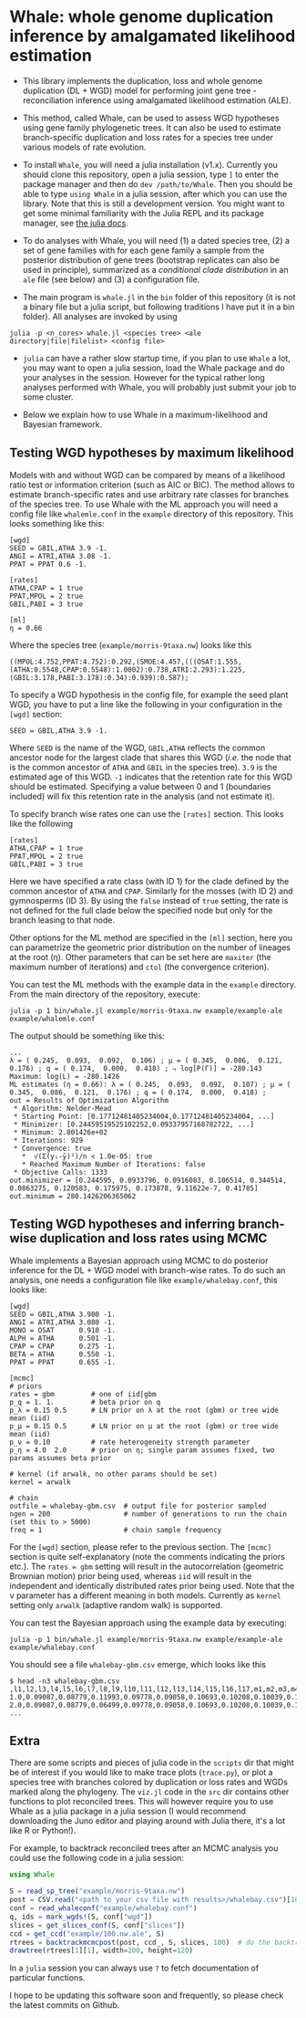 # Whale: whole genome duplication inference by amalgamated likelihood estimation

- This library implements the duplication, loss and whole genome duplication (DL + WGD) model for performing joint gene tree - reconciliation inference using amalgamated likelihood estimation (ALE).

- This method, called Whale, can be used to assess WGD hypotheses using gene family phylogenetic trees. It can also be used to estimate branch-specific duplication and loss rates for a species tree under various models of rate evolution.

- To install `Whale`, you will need a julia installation (v1.x). Currently you should clone this repository, open a julia session, type `]` to enter the package manager and then do `dev /path/to/Whale`. Then you should be able to type `using Whale` in a julia session, after which you can use the library. Note that this is still a development version. You might want to get some minimal familiarity with the Julia REPL and its package manager, see [the julia docs](https://docs.julialang.org/en/v1/).

- To do analyses with Whale, you will need (1) a dated species tree, (2) a set of gene families with for each gene family a sample from the posterior distribution of gene trees (bootstrap replicates can also be used in principle), summarized as a *conditional clade distribution* in an `ale` file (see below) and (3) a configuration file.

- The main program is `whale.jl` in the `bin` folder of this repository (it is not a binary file but a julia script, but following traditions I have put it in a bin folder). All analyses are invoked by using

```
julia -p <n_cores> whale.jl <species tree> <ale directory|file|filelist> <config file>
```

- `julia` can have a rather slow startup time, if you plan to use `Whale` a lot, you may want to open a julia session, load the Whale package and do your analyses in the session. However for the typical rather long analyses performed with Whale, you will probably just submit your job to some cluster.

- Below we explain how to use Whale in a maximum-likelihood and Bayesian framework.

## Testing WGD hypotheses by maximum likelihood

Models with and without WGD can be compared by means of a likelihood ratio test or information criterion (such as AIC or BIC). The method allows to estimate branch-specific rates and use arbitrary rate classes for branches of the species tree. To use Whale with the ML approach you will need a config file like `whalemle.conf` in the `example` directory of this repository. This looks something like this:

```
[wgd]
SEED = GBIL,ATHA 3.9 -1.
ANGI = ATRI,ATHA 3.08 -1.
PPAT = PPAT 0.6 -1.

[rates]
ATHA,CPAP = 1 true
PPAT,MPOL = 2 true
GBIL,PABI = 3 true

[ml]
η = 0.66
```

Where the species tree (`example/morris-9taxa.nw`) looks like this

```
((MPOL:4.752,PPAT:4.752):0.292,(SMOE:4.457,(((OSAT:1.555,(ATHA:0.5548,CPAP:0.5548):1.0002):0.738,ATRI:2.293):1.225,(GBIL:3.178,PABI:3.178):0.34):0.939):0.587);
```

To specify a WGD hypothesis in the config file, for example the seed plant WGD, you have to put a line like the following in your configuration in the `[wgd]` section:

```
SEED = GBIL,ATHA 3.9 -1.
```

Where `SEED` is the name of the WGD, `GBIL,ATHA` reflects the common ancestor node for the largest clade that shares this WGD (*i.e.* the node that is the common ancestor of `ATHA` and `GBIL` in the species tree). `3.9` is the estimated age of this WGD. `-1` indicates that the retention rate for this WGD should be estimated. Specifying a value between 0 and 1 (boundaries included) will fix this retention rate in the analysis (and not estimate it).

To specify branch wise rates one can use the `[rates]` section. This looks like the following

```
[rates]
ATHA,CPAP = 1 true
PPAT,MPOL = 2 true
GBIL,PABI = 3 true
```

Here we have specified a rate class (with ID 1) for the clade defined by the common ancestor of `ATHA` and `CPAP`. Similarly for the mosses (with ID 2) and gymnosperms (ID 3). By using the `false` instead of `true` setting, the rate is not defined for the full clade below the specified node but only for the branch leasing to that node.

Other options for the ML method are specified in the `[ml]` section, here you can parametrize the geometric prior distribution on the number of lineages at the root (η). Other parameters that can be set here are `maxiter` (the maximum number of iterations) and `ctol` (the convergence criterion).

You can test the ML methods with the example data in the `example` directory. From the main directory of the repository, execute:

```
julia -p 1 bin/whale.jl example/morris-9taxa.nw example/example-ale example/whalemle.conf
```

The output should be something like this:

```
...
λ = ( 0.245,  0.093,  0.092,  0.106) ; μ = ( 0.345,  0.086,  0.121,  0.176) ; q = ( 0.174,  0.000,  0.418) ; ⤷ log[P(Γ)] = -280.143
Maximum: log(L) = -280.1426
ML estimates (η = 0.66): λ = ( 0.245,  0.093,  0.092,  0.107) ; μ = ( 0.345,  0.086,  0.121,  0.176) ; q = ( 0.174,  0.000,  0.418) ;
out = Results of Optimization Algorithm
 * Algorithm: Nelder-Mead
 * Starting Point: [0.17712481405234004,0.17712481405234004, ...]
 * Minimizer: [0.24459519525102252,0.09337957168782722, ...]
 * Minimum: 2.801426e+02
 * Iterations: 929
 * Convergence: true
   *  √(Σ(yᵢ-ȳ)²)/n < 1.0e-05: true
   * Reached Maximum Number of Iterations: false
 * Objective Calls: 1333
out.minimizer = [0.244595, 0.0933796, 0.0916083, 0.106514, 0.344514, 0.0863275, 0.120583, 0.175975, 0.173878, 9.11622e-7, 0.41785]
out.minimum = 280.1426206365062
```

## Testing WGD hypotheses and inferring branch-wise duplication and loss rates using MCMC

Whale implements a Bayesian approach using MCMC to do posterior inference for the DL + WGD model with branch-wise rates. To do such an analysis, one needs a configuration file like `example/whalebay.conf`, this looks like:

```
[wgd]
SEED = GBIL,ATHA 3.900 -1.
ANGI = ATRI,ATHA 3.080 -1.
MONO = OSAT      0.910 -1.
ALPH = ATHA      0.501 -1.
CPAP = CPAP      0.275 -1.
BETA = ATHA      0.550 -1.
PPAT = PPAT      0.655 -1.

[mcmc]
# priors
rates = gbm         # one of iid|gbm
p_q = 1. 1.         # beta prior on q
p_λ = 0.15 0.5      # LN prior on λ at the root (gbm) or tree wide mean (iid)
p_μ = 0.15 0.5      # LN prior on μ at the root (gbm) or tree wide mean (iid)
p_ν = 0.10          # rate heterogeneity strength parameter
p_η = 4.0  2.0      # prior on η; single param assumes fixed, two params assumes beta prior

# kernel (if arwalk, no other params should be set)
kernel = arwalk

# chain
outfile = whalebay-gbm.csv  # output file for posterior sampled
ngen = 200                  # number of generations to run the chain (set this to > 5000)
freq = 1                    # chain sample frequency
```

For the `[wgd]` section, please refer to the previous section. The `[mcmc]` section is quite self-explanatory (note the comments indicating the priors etc.). The `rates = gbm` setting will result in the autocorrelation (geometric Brownian motion) prior being used, whereas `iid` will result in the independent and identically distributed rates prior being used. Note that the ν parameter has a different meaning in both models. Currently as `kernel` setting only `arwalk` (adaptive random walk) is supported.

You can test the Bayesian approach using the example data by executing:

```
julia -p 1 bin/whale.jl example/morris-9taxa.nw example/example-ale example/whalebay.conf
```

You should see a file `whalebay-gbm.csv` emerge, which looks like this

```
$ head -n3 whalebay-gbm.csv
,l1,l2,l3,l4,l5,l6,l7,l8,l9,l10,l11,l12,l13,l14,l15,l16,l17,m1,m2,m3,m4,m5,m6,m7,m8,m9,m10,m11,m12,m13,m14,m15,m16,m17,q1,q2,q3,q4,q5,q6,q7,nu,eta,prior,lhood
1.0,0.09087,0.08779,0.11993,0.09778,0.09058,0.10693,0.10208,0.10039,0.11356,0.11513,0.10401,0.12012,0.11390,0.09216,0.08940,0.06600,0.07432,0.12849,0.12426,0.07258,0.11909,0.13670,0.14608,0.14116,0.15792,0.16911,0.15653,0.13682,0.13521,0.13825,0.17974,0.12830,0.11509,0.10615,0.39608,0.04957,0.62022,0.86409,0.80105,0.37606,0.17825,0.1,0.8749981040217331,91.51772773843761,-300.74884420188476
2.0,0.09087,0.08779,0.06499,0.09778,0.09058,0.10693,0.10208,0.10039,0.11356,0.11513,0.10401,0.12012,0.11390,0.09216,0.08940,0.06600,0.07432,0.12849,0.12426,0.16929,0.11909,0.13670,0.14608,0.14116,0.15792,0.16911,0.15653,0.13682,0.13521,0.13825,0.17974,0.12830,0.11509,0.10615,0.39608,0.04957,0.60998,0.83352,0.29122,0.45863,0.17825,0.1,0.8749981040217331,94.92630520290867,-301.2617513981243
...
```

## Extra

There are some scripts and pieces of julia code in the `scripts` dir that might be of interest if you would like to make trace plots (`trace.py`), or plot a species tree with branches colored by duplication or loss rates and WGDs marked along the phylogeny. The `viz.jl` code in the `src` dir contains other functions to plot reconciled trees. This will however require you to use Whale as a julia package in a julia session (I would recommend downloading the Juno editor and playing around with Julia there, it's a lot like R or Python!).

For example, to backtrack reconciled trees after an MCMC analysis you could use the following code in a julia session:

```julia
using Whale

S = read_sp_tree("example/morris-9taxa.nw")
post = CSV.read("<path to your csv file with results>/whalebay.csv")[1000:end,:]  # discard 1000 generations as burn-in
conf = read_whaleconf("example/whalebay.conf")
q, ids = mark_wgds!(S, conf["wgd"])
slices = get_slices_conf(S, conf["slices"])
ccd = get_ccd("example/100.nw.ale", S)
rtrees = backtrackmcmcpost(post, ccd_, S, slices, 100)  # do the backtracking (sample 100 trees)
drawtree(rtrees[1][1], width=200, height=120)
```
In a `julia` session you can always use `?` to fetch documentation of particular functions.

I hope to be updating this software soon and frequently, so please check the latest commits on Github.

